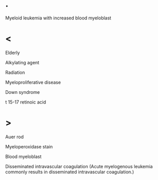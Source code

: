 # .

Myeloid leukemia with increased blood myeloblast

# <

Elderly

Alkylating agent

Radiation

Myeloproliferative disease

Down syndrome

t 15-17 retinoic acid

# >

Auer rod

Myeloperoxidase stain

Blood myeloblast

Disseminated intravascular coagulation (Acute myelogenous leukemia commonly results in disseminated intravascular coagulation.)
